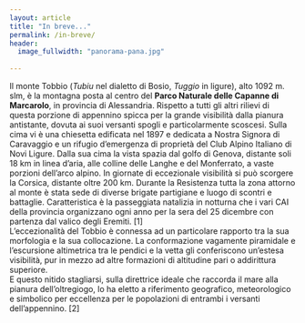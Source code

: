 ```yaml
---
layout: article
title: "In breve..."
permalink: /in-breve/
header: 
  image_fullwidth: "panorama-pana.jpg"
  
---
```


Il monte Tobbio (*Tubiu* nel dialetto di Bosio, *Tuggio* in ligure), alto 1092 m. slm, è la montagna posta al centro del **Parco Naturale delle Capanne di Marcarolo**, in provincia di Alessandria. Rispetto a tutti gli altri rilievi di questa porzione di appennino spicca per la grande visibilità dalla pianura antistante, dovuta ai suoi versanti spogli e particolarmente scoscesi. Sulla cima vi è una chiesetta edificata nel 1897 e dedicata a Nostra Signora di Caravaggio e un rifugio d’emergenza di proprietà del Club Alpino Italiano di Novi Ligure. Dalla sua cima la vista spazia dal golfo di Genova, distante soli 18 km in linea d’aria, alle colline delle Langhe e del Monferrato, a vaste porzioni dell’arco alpino. In giornate di eccezionale visibilità si può scorgere la Corsica, distante oltre 200 km. Durante la Resistenza tutta la zona attorno al monte è stata sede di diverse brigate partigiane e luogo di scontri e battaglie. Caratteristica è la passeggiata natalizia in notturna che i vari CAI della provincia organizzano ogni anno per la sera del 25 dicembre con partenza dal valico degli Eremiti. [1]  
L’eccezionalità del Tobbio è connessa ad un particolare rapporto tra la sua morfologia e la sua collocazione. 
La conformazione vagamente piramidale e l’escursione altimetrica tra le pendici e la vetta gli conferiscono un’estesa visibilità, pur in mezzo ad altre formazioni di altitudine pari o addirittura superiore.  
E questo nitido stagliarsi, sulla direttrice ideale che raccorda il mare alla pianura dell’oltregiogo, lo ha eletto a riferimento geografico, meteorologico e simbolico per eccellenza per le popolazioni di entrambi i versanti dell’appennino. [2] 
